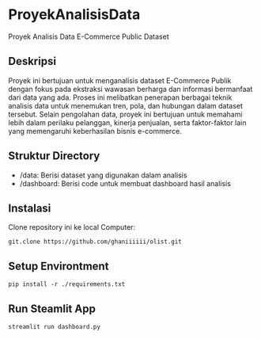 # ProyekAnalisisData
Proyek Analisis Data E-Commerce Public Dataset
## Deskripsi
Proyek ini bertujuan untuk menganalisis dataset E-Commerce Publik dengan fokus pada ekstraksi wawasan berharga dan informasi bermanfaat dari data yang ada. Proses ini melibatkan penerapan berbagai teknik analisis data untuk menemukan tren, pola, dan hubungan dalam dataset tersebut. Selain pengolahan data, proyek ini bertujuan untuk memahami lebih dalam perilaku pelanggan, kinerja penjualan, serta faktor-faktor lain yang memengaruhi keberhasilan bisnis e-commerce.
## Struktur Directory
- /data: Berisi dataset yang digunakan dalam analisis
- /dashboard: Berisi code untuk membuat dashboard hasil analisis
## Instalasi
Clone repository ini ke local Computer:
```
git.clone https://github.com/ghaniiiiii/olist.git
```
## Setup Environtment
```
pip install -r ./requirements.txt
```
## Run Steamlit App
```
streamlit run dashboard.py
```